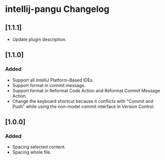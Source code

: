 <!-- Keep a Changelog guide -> https://keepachangelog.com -->

# intellij-pangu Changelog

## [1.1.1]
- Update plugin description.

## [1.1.0]
### Added
- Support all IntelliJ Platform-Based IDEs.
- Support format in commit message.
- Support format in Reformat Code Action and Reformat Commit Message Action.
- Change the keyboard shortcut because it conflicts with "Commit and Push" while using the non-model commit interface in Version Control.

## [1.0.0]
### Added
- Spacing selected content.
- Spacing whole file.